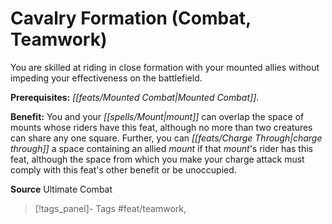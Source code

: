 ﻿---
cssclass: [feats]

---
# Cavalry Formation (Combat, Teamwork)

You are skilled at riding in close formation with your mounted allies without impeding your effectiveness on the battlefield.

**Prerequisites:** _[[feats/Mounted Combat|Mounted Combat]]_.

**Benefit:** You and your _[[spells/Mount|mount]]_ can overlap the space of mounts whose riders have this feat, although no more than two creatures can share any one square. Further, you can _[[feats/Charge Through|charge through]]_ a space containing an allied _mount_ if that _mount_'s rider has this feat, although the space from which you make your charge attack must comply with this feat's other benefit or be unoccupied.

**Source** Ultimate Combat
>[!tags_panel]- Tags
> #feat/teamwork, 